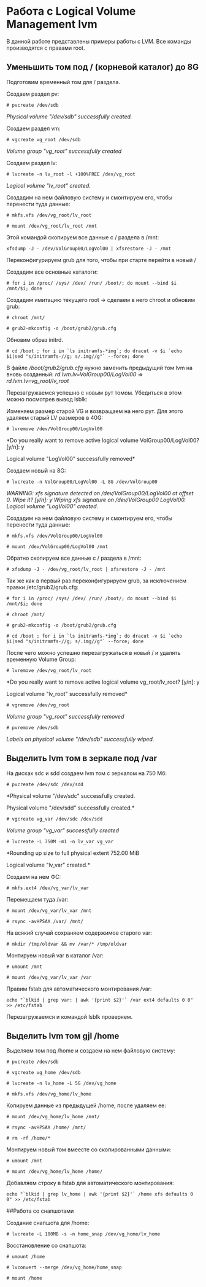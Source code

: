 # Работа с Logical Volume Management lvm

В данной работе представлены примеры работы с LVM. Все команды производятся с правами root.  

## Уменьшить том под / (корневой каталог) до 8G

Подготовим временный том для / раздела.

Создаем раздел pv:

`# pvcreate /dev/sdb`

*Physical volume "/dev/sdb" successfully created.*

Создаем раздел vm:

`# vgcreate vg_root /dev/sdb`

*Volume group "vg_root" successfully created*

Создаем раздел lv:

`# lvcreate -n lv_root -l +100%FREE /dev/vg_root`

*Logical volume "lv_root" created.*

Создадим на нем файловую систему и смонтируем его, чтобы перенести туда данные:

`# mkfs.xfs /dev/vg_root/lv_root`

`# mount /dev/vg_root/lv_root /mnt`

Этой командой скопируем все данные с / раздела в /mnt:

`xfsdump -J - /dev/VolGroup00/LogVol00 | xfsrestore -J - /mnt`

Переконфигурируем grub для того, чтобы при старте перейти в новый /

Создадим все основные каталоги:

`# for i in /proc/ /sys/ /dev/ /run/ /boot/; do mount --bind $i /mnt/$i; done`

Создадим имитацию текущего root -> сделаем в него chroot и обновим grub:

`# chroot /mnt/`

`# grub2-mkconfig -o /boot/grub2/grub.cfg`

Обновим образ initrd.

``# cd /boot ; for i in `ls initramfs-*img`; do dracut -v $i `echo $i|sed "s/initramfs-//g;
s/.img//g"` --force; done``

В файле */boot/grub2/grub.cfg* нужно заменить предыдущий том lvm на вновь созданный: *rd.lvm.lv=VolGroup00/LogVol00* => *rd.lvm.lv=vg_root/lv_root*

Перезагружаемся успешно с новым рут томом. Убедиться в этом можно посмотрев вывод lsblk:

Изменяем размер старой VG и возвращаем на него рут.
Для этого удаляем старый LV размеров в 40G:

`# lvremove /dev/VolGroup00/LogVol00`

*Do you really want to remove active logical volume VolGroup00/LogVol00? [y/n]: y

Logical volume "LogVol00" successfully removed*

Создаем новый на 8G:

`# lvcreate -n VolGroup00/LogVol00 -L 8G /dev/VolGroup00`

*WARNING: xfs signature detected on /dev/VolGroup00/LogVol00 at offset 0. Wipe it? [y/n]: y  Wiping xfs signature on /dev/VolGroup00 LogVol00.  Logical volume "LogVol00" created.*

Создадим на нем файловую систему и смонтируем его, чтобы перенести туда данные:

`# mkfs.xfs /dev/VolGroup00/LogVol00`

`# mount /dev/VolGroup00/LogVol00 /mnt`

Обратно скопируем все данные с / раздела в /mnt:

`# xfsdump -J - /dev/vg_root/lv_root | xfsrestore -J - /mnt`

Так же как в первый раз переконфигурируем grub, за исключением правки /etc/grub2/grub.cfg:

`# for i in /proc/ /sys/ /dev/ /run/ /boot/; do mount --bind $i /mnt/$i; done`

`# chroot /mnt/`

`# grub2-mkconfig -o /boot/grub2/grub.cfg`

``# cd /boot ; for i in `ls initramfs-*img`; do dracut -v $i `echo $i|sed "s/initramfs-//g; s/.img//g"` --force; done``

После чего можно успешно перезагружаться в новый / и удалять временную Volume Group:

`# lvremove /dev/vg_root/lv_root`

*Do you really want to remove active logical volume vg_root/lv_root? [y/n]: y

Logical volume "lv_root" successfully removed*

`# vgremove /dev/vg_root`

*Volume group "vg_root" successfully removed*

`# pvremove /dev/sdb`

*Labels on physical volume "/dev/sdb" successfully wiped.*

## Выделить lvm том в зеркале под /var

На дисках sdc и sdd создаем lvm том с зеркалом на 750 Мб:

`# pvcreate /dev/sdc /dev/sdd`

*Physical volume "/dev/sdc" successfully created.

Physical volume "/dev/sdd" successfully created.*

`# vgcreate vg_var /dev/sdc /dev/sdd`

*Volume group "vg_var" successfully created*

`# lvcreate -L 750M -m1 -n lv_var vg_var`

*Rounding up size to full physical extent 752.00 MiB

Logical volume "lv_var" created.*

Создаем на нем ФС:

`# mkfs.ext4 /dev/vg_var/lv_var`

 Перемещаем туда /var:

 `# mount /dev/vg_var/lv_var /mnt`

 `# rsync -avHPSAX /var/ /mnt/`

 На всякий случай сохраняем содержимое старого var:

 `# mkdir /tmp/oldvar && mv /var/* /tmp/oldvar`

 Монтируем новый var в каталог /var:

 `# umount /mnt`

 `# mount /dev/vg_var/lv_var /var`

 Правим fstab для автоматического монтирования /var:

 ``echo "`blkid | grep var: | awk '{print $2}'` /var ext4 defaults 0 0" >> /etc/fstab``

 Перезагружаемся и командой lsblk проверяем.

## Выделить lvm том gjl /home

Выделяем том под /home и создаем на нем файловую систему:

`# pvcreate /dev/sdb`

`# vgcreate vg_home /dev/sdb`

`# lvcreate -n lv_home -L 5G /dev/vg_home`

`# mkfs.xfs /dev/vg_home/lv_home`

Копируем данные из предыдущей /home, после удаляем ее:

`# mount /dev/vg_home/lv_home /mnt/`

`# rsync -avHPSAX /home/ /mnt/`

`# rm -rf /home/*`

Монтируем новый том вмеесте со скопированными данными:

`# umount /mnt`

`# mount /dev/vg_home/lv_home /home/`

Добавляем строку в fstab для автоматического монтирования:

``echo "`blkid | grep lv_home | awk '{print $2}'` /home xfs defaults 0 0" >> /etc/fstab``

##Работа со снапшотами

Создание снапшота для /home:

`# lvcreate -L 100MB -s -n home_snap /dev/vg_home/lv_home`

Восстановление со снапшота:

`# umount /home`

`# lvconvert --merge /dev/vg_home/home_snap`

`# mount /home`